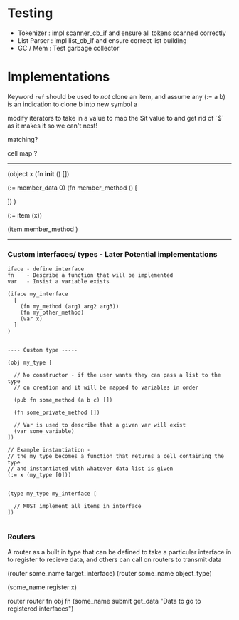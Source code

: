 # Testing 

- Tokenizer : impl scanner_cb_if and ensure all tokens scanned correctly
- List Parser : impl list_cb_if and ensure correct list building
- GC / Mem : Test garbage collector

# Implementations

Keyword `ref` should be used to _not_ clone an item, and assume any (:= a b) is an indication to clone b into new symbol a

modify iterators to take in a value to map the $it value to and get rid of `$` as it
makes it so we can't nest!

matching?

cell map ? 

------------------------

(object x
  (fn __init__ () [])

  (:= member_data 0)
  (fn member_method () [

  ])
)

(:= item (x))

(item.member_method )


------------------------

### Custom interfaces/ types - Later Potential implementations

```
iface - define interface
fn    - Describe a function that will be implemented
var   - Insist a variable exists

(iface my_interface 
  [
    (fn my_method (arg1 arg2 arg3))
    (fn my_other_method)
    (var x)
  ]
)


---- Custom type -----

(obj my_type [

  // No constructor - if the user wants they can pass a list to the type
  // on creation and it will be mapped to variables in order

  (pub fn some_method (a b c) [])

  (fn some_private_method [])

  // Var is used to describe that a given var will exist
  (var some_variable)
])

// Example instantiation -
// the my_type becomes a function that returns a cell containing the type 
// and instantiated with whatever data list is given
(:= x (my_type [0]))


(type my_type my_interface [

  // MUST implement all items in interface
])


```

### Routers

A router as a built in type that can be defined to take a particular interface 
in to register to recieve data, and others can call on routers to transmit data


(router some_name target_interface)
(router some_name object_type)

(some_name register x)

  router    router fn   obj fn
(some_name    submit    get_data   "Data to go to registered interfaces")



```



```
